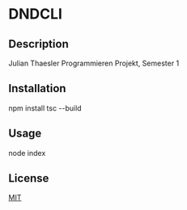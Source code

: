 # DNDCLI



## Description

Julian Thaesler Programmieren Projekt, Semester 1

## Installation

npm install
tsc --build

## Usage

node index

## License

[MIT](https://choosealicense.com/licenses/mit/)